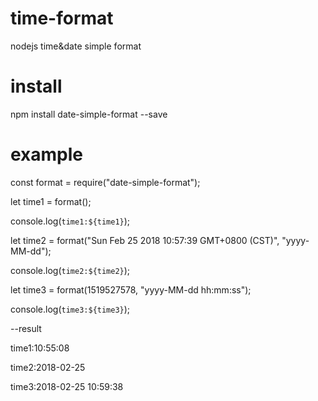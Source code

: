 # time-format
nodejs time&amp;date simple format

# install
npm install date-simple-format --save

# example
const format = require("date-simple-format");


let time1 = format();

console.log(`time1:${time1}`);


let time2 = format("Sun Feb 25 2018 10:57:39 GMT+0800 (CST)", "yyyy-MM-dd");

console.log(`time2:${time2}`);


let time3 = format(1519527578, "yyyy-MM-dd hh:mm:ss");

console.log(`time3:${time3}`);

--result

time1:10:55:08

time2:2018-02-25

time3:2018-02-25 10:59:38



